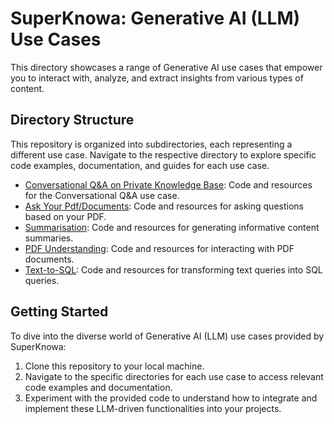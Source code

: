 # SuperKnowa: Generative AI (LLM) Use Cases

This directory showcases a range of Generative AI use cases that empower you to interact with, analyze, and extract insights from various types of content.

## Directory Structure

This repository is organized into subdirectories, each representing a different use case. Navigate to the respective directory to explore specific code examples, documentation, and guides for each use case.

- [Conversational Q&A on Private Knowledge Base](./1.%20Conversational%20Q&A/): Code and resources for the Conversational Q&A use case.
- [Ask Your Pdf/Documents](./2.%20Ask%20your%20documents/): Code and resources for asking questions based on your PDF.
- [Summarisation](./3.%20Summarization/): Code and resources for generating informative content summaries.
- [PDF Understanding](./4.%20PDF%20Understanding%20-%20Key%20Points/): Code and resources for interacting with PDF documents.
- [Text-to-SQL](./5.%20Text%20to%20SQL/): Code and resources for transforming text queries into SQL queries.

## Getting Started

To dive into the diverse world of Generative AI (LLM) use cases provided by SuperKnowa:

1. Clone this repository to your local machine.
2. Navigate to the specific directories for each use case to access relevant code examples and documentation.
3. Experiment with the provided code to understand how to integrate and implement these LLM-driven functionalities into your projects.